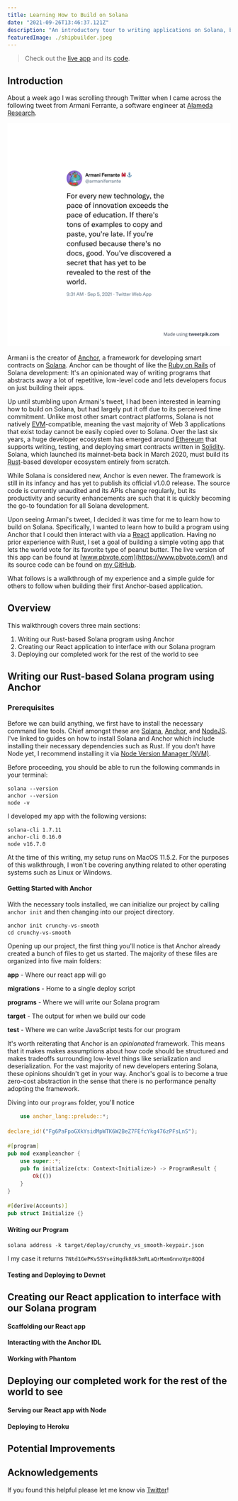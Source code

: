 ```yaml
---
title: Learning How to Build on Solana
date: "2021-09-26T13:46:37.121Z"
description: "An introductory tour to writing applications on Solana, built with the Anchor framework and React."
featuredImage: ./shipbuilder.jpeg
---
```


> Check out the [live app](https://www.pbvote.com/) and its [code](https://github.com/bfriel/crunchy-vs-smooth).

## Introduction

About a week ago I was scrolling through Twitter when I came across the following tweet from Armani Ferrante, a software engineer at [Alameda Research](https://www.alameda-research.com/).

[![Armani Ferrante Tweet](tweet.jpeg)](https://twitter.com/armaniferrante/status/1434554725093949452)

Armani is the creator of [Anchor](https://project-serum.github.io/anchor/getting-started/introduction.html), a framework for developing smart contracts on [Solana](https://solana.com/). Anchor can be thought of like the [Ruby on Rails](https://rubyonrails.org/) of Solana development: It's an opinionated way of writing programs that abstracts away a lot of repetitive, low-level code and lets developers focus on just building their apps.

Up until stumbling upon Armani's tweet, I had been interested in learning how to build on Solana, but had largely put it off due to its perceived time commitment. Unlike most other smart contract platforms, Solana is not natively [EVM](https://ethereum.org/en/developers/docs/evm/)-compatible, meaning the vast majority of Web 3 applications that exist today cannot be easily copied over to Solana. Over the last six years, a huge developer ecosystem has emerged around [Ethereum](https://ethereum.org/en/) that supports writing, testing, and deploying smart contracts written in [Solidity](https://docs.soliditylang.org/en/v0.8.7/). Solana, which launched its mainnet-beta back in March 2020, must build its [Rust](https://www.rust-lang.org/)-based developer ecosystem entirely from scratch.

While Solana is considered new, Anchor is even newer. The framework is still in its infancy and has yet to publish its official v1.0.0 release. The source code is currently unaudited and its APIs change regularly, but its productivity and security enhancements are such that it is quickly becoming the go-to foundation for all Solana development.

Upon seeing Armani's tweet, I decided it was time for me to learn how to build on Solana. Specifically, I wanted to learn how to build a program using Anchor that I could then interact with via a [React](https://reactjs.org/) application. Having no prior experience with Rust, I set a goal of building a simple voting app that lets the world vote for its favorite type of peanut butter. The live version of this app can be found at [www.pbvote.com](https://www.pbvote.com/) and its source code can be found on [my GitHub](https://github.com/bfriel/crunchy-vs-smooth).

What follows is a walkthrough of my experience and a simple guide for others to follow when building their first Anchor-based application.

## Overview

This walkthrough covers three main sections:

1. Writing our Rust-based Solana program using Anchor
2. Creating our React application to interface with our Solana program
3. Deploying our completed work for the rest of the world to see

## Writing our Rust-based Solana program using Anchor

### Prerequisites

Before we can build anything, we first have to install the necessary command line tools. Chief amongst these are [Solana](https://docs.solana.com/cli/install-solana-cli-tools), [Anchor](https://project-serum.github.io/anchor/getting-started/installation.html#install-rust), and [NodeJS](https://nodejs.org/en/). I've linked to guides on how to install Solana and Anchor which include installing their necessary dependencies such as Rust. If you don't have Node yet, I recommend installing it via [Node Version Manager (NVM)](https://github.com/nvm-sh/nvm).

Before proceeding, you should be able to run the following commands in your terminal:

```
solana --version
anchor --version
node -v
```

I developed my app with the following versions:

```
solana-cli 1.7.11
anchor-cli 0.16.0
node v16.7.0
```

At the time of this writing, my setup runs on MacOS 11.5.2. For the purposes of this walkthrough, I won't be covering anything related to other operating systems such as Linux or Windows.

#### Getting Started with Anchor

With the necessary tools installed, we can initialize our project by calling `anchor init` and then changing into our project directory.

```
anchor init crunchy-vs-smooth
cd crunchy-vs-smooth
```

Opening up our project, the first thing you'll notice is that Anchor already created a bunch of files to get us started. The majority of these files are organized into five main folders:

**app** - Where our react app will go

**migrations** - Home to a single deploy script

**programs** - Where we will write our Solana program

**target** - The output for when we build our code

**test** - Where we can write JavaScript tests for our program

It's worth reiterating that Anchor is an _opinionated_ framework. This means that it makes makes assumptions about how code should be structured and makes tradeoffs surrounding low-level things like serialization and deserialization. For the vast majority of new developers entering Solana, these opinions shouldn't get in your way. Anchor's goal is to become a true zero-cost abstraction in the sense that there is no performance penalty adopting the framework.

Diving into our `programs` folder, you'll notice

```rust
    use anchor_lang::prelude::*;

declare_id!("Fg6PaFpoGXkYsidMpWTK6W2BeZ7FEfcYkg476zPFsLnS");

#[program]
pub mod exampleanchor {
    use super::*;
    pub fn initialize(ctx: Context<Initialize>) -> ProgramResult {
        Ok(())
    }
}

#[derive(Accounts)]
pub struct Initialize {}

```

#### Writing our Program

```
solana address -k target/deploy/crunchy_vs_smooth-keypair.json

```

I my case it returns `7Ntd1GePKvSSYseiHqdk88k3mRLaQrMxmGnnoVpn8QQd`

#### Testing and Deploying to Devnet

## Creating our React application to interface with our Solana program

#### Scaffolding our React app

#### Interacting with the Anchor IDL

#### Working with Phantom

## Deploying our completed work for the rest of the world to see

#### Serving our React app with Node

#### Deploying to Heroku

## Potential Improvements

## Acknowledgements

If you found this helpful please let me know via [Twitter](https://twitter.com/bfriel_)!
